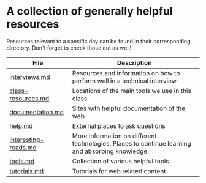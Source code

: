 # A collection of generally helpful resources

Resources relevant to a specific day can be found in their corresponding directory. Don't forget to check those out as well!

| File                                         | Description                                                                                      |
| -------------------------------------------- | ------------------------------------------------------------------------------------------------ |
| [interviews.md](interviews.md)               | Resources and information on how to perform well in a technical interview                        |
| [class-resources.md](class-resources.md)     | Locations of the main tools we use in this class                                                 |
| [documentation.md](documenation.md)          | Sites with helpful documentation of the web                                                      |
| [help.md](help.md)                           | External places to ask questions                                                                 |
| [interesting-reads.md](interesting-reads.md) | More information on different technologies. Places to continue learning and absorbing knowledge. |
| [tools.md](tools.md)                         | Collection of various helpful tools                                                              |
| [tutorials.md](tutorials.md)                 | Tutorials for web related content                                                                |
